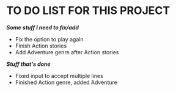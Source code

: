 # TO DO LIST FOR THIS PROJECT

***Some stuff I need to fix/add***

- Fix the option to play again
- Finish Action stories
- Add Adventure genre after Action stories

***Stuff that's done***
- Fixed input to accept multiple lines
- Finished Action genre, added Adventure
